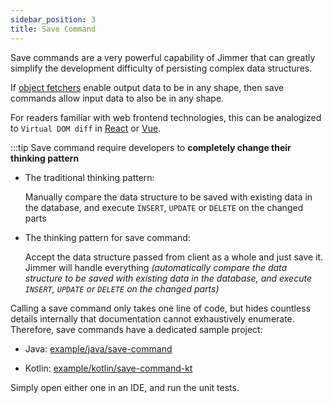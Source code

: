 ```yaml
---
sidebar_position: 3  
title: Save Command
---
```


Save commands are a very powerful capability of Jimmer that can greatly simplify the development difficulty of persisting complex data structures.

If [object fetchers](../../query/object-fetcher) enable output data to be in any shape, then save commands allow input data to also be in any shape.

For readers familiar with web frontend technologies, this can be analogized to `Virtual DOM diff` in [React](https://react.dev/) or [Vue](https://vuejs.org/).

:::tip 
Save command require developers to **completely change their thinking pattern**

-   The traditional thinking pattern:

    Manually compare the data structure to be saved with existing data in the database, and execute `INSERT`, `UPDATE` or `DELETE` on the changed parts

-   The thinking pattern for save command:

    Accept the data structure passed from client as a whole and just save it. Jimmer will handle everything *(automatically compare the data structure to be saved with existing data in the database, and execute `INSERT`, `UPDATE` or `DELETE` on the changed parts)*

Calling a save command only takes one line of code, but hides countless details internally that documentation cannot exhaustively enumerate. Therefore, save commands have a dedicated sample project:

-   Java: [example/java/save-command](https://github.com/babyfish-ct/jimmer/tree/main/example/java/save-command) 

-   Kotlin: [example/kotlin/save-command-kt](https://github.com/babyfish-ct/jimmer/tree/main/example/kotlin/save-command-kt)

Simply open either one in an IDE, and run the unit tests.
